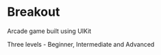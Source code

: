 Breakout
========
Arcade game built using UIKit

Three levels - Beginner, Intermediate and Advanced
